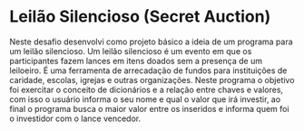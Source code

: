 # Leilão Silencioso (Secret Auction)

Neste desafio desenvolvi como projeto básico a ideia de um programa para um leilão silencioso.
Um leilão silencioso é um evento em que os participantes fazem lances em itens doados sem a presença de um leiloeiro. É uma ferramenta de arrecadação de fundos para instituições de caridade, escolas, igrejas e outras organizações. 
Neste programa o objetivo foi exercitar o conceito de dicionários e a relação entre chaves e valores, com isso o usuário informa o seu nome e qual o valor que irá investir, ao final o programa busca o maior valor entre os inseridos e informa quem foi o investidor com o lance vencedor.